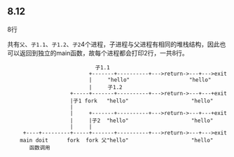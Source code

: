 ## 8.12

8行

共有`父`、`子1.1`、`子1.2`、`子2`4个进程，子进程与父进程有相同的堆栈结构，因此也可以返回到独立的main函数，故每个进程都会打印2行，一共8行。


                                子1.1         
                              +-------+----------+--->return->---+--->exit
                              |     "hello"                   "hello"
                              |     子1.2        
                        +-----+-------+----------+--->return->---+---+exit
                        |子1 fork   "hello"                    "hello"
                        |                        
                        |     +-------+----------+--->return->---+---+exit
                        |     |子2  "hello"                    "hello"
                        |     |                  
         +----+---------+-----+-------+----------+--->return->---+--->exit
        main doit      fork  fork 父"hello"                    "hello"
           函数调用     
